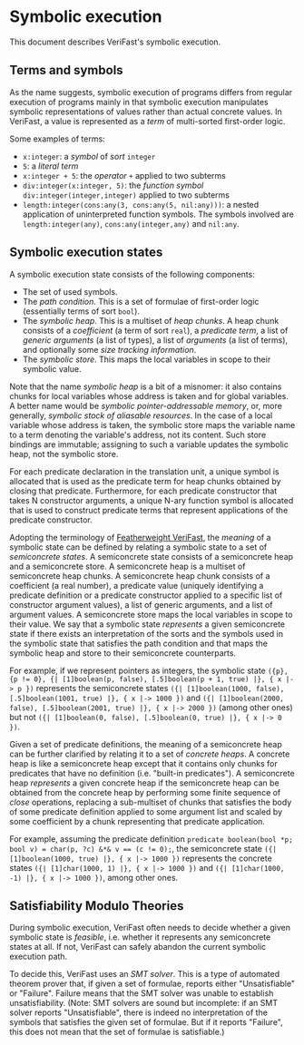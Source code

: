 # Symbolic execution

This document describes VeriFast's symbolic execution.

## Terms and symbols

As the name suggests, symbolic execution of programs differs from regular execution of programs mainly in that symbolic execution manipulates symbolic representations of values rather than actual concrete values. In VeriFast, a value is represented as a *term* of multi-sorted first-order logic.

Some examples of terms:
- `x:integer`: a *symbol* of *sort* `integer`
- `5`: a *literal term*
- `x:integer + 5`: the *operator* `+` applied to two subterms
- `div:integer(x:integer, 5)`: the *function symbol* `div:integer(integer,integer)` applied to two subterms
- `length:integer(cons:any(3, cons:any(5, nil:any)))`: a nested application of uninterpreted function symbols. The symbols involved are `length:integer(any)`, `cons:any(integer,any)` and `nil:any`.

## Symbolic execution states

A symbolic execution state consists of the following components:
- The set of used symbols.
- The *path condition*. This is a set of formulae of first-order logic (essentially terms of sort `bool`).
- The *symbolic heap*. This is a multiset of *heap chunks*. A heap chunk consists of a *coefficient* (a term of sort `real`), a *predicate term*, a list of *generic arguments* (a list of types), a list of *arguments* (a list of terms), and optionally some *size tracking information*.
- The *symbolic store*. This maps the local variables in scope to their symbolic value.

Note that the name *symbolic heap* is a bit of a misnomer: it also contains chunks for local variables whose address is taken and for global variables. A better name would be *symbolic pointer-addressable memory*, or, more generally, *symbolic stock of aliasable resources*. In the case of a local variable whose address is taken, the symbolic store maps the variable name to a term denoting the variable's address, not its content. Such store bindings are immutable; assigning to such a variable updates the symbolic heap, not the symbolic store.

For each predicate declaration in the translation unit, a unique symbol is allocated that is used as the predicate term for heap chunks obtained by closing that predicate. Furthermore, for each predicate constructor that takes N constructor arguments, a unique N-ary function symbol is allocated that is used to construct predicate terms that represent applications of the predicate constructor.

Adopting the terminology of [Featherweight VeriFast](https://arxiv.org/pdf/1507.07697.pdf), the *meaning* of a symbolic state can be defined by relating a symbolic state to a set of *semiconcrete states*. A semiconcrete state consists of a semiconcrete heap and a semiconcrete store. A semiconcrete heap is a multiset of semiconcrete heap chunks. A semiconcrete heap chunk consists of a coefficient (a real number), a predicate value (uniquely identifying a predicate definition or a predicate constructor applied to a specific list of constructor argument values), a list of generic arguments, and a list of argument values. A semiconcrete store maps the local variables in scope to their value. We say that a symbolic state *represents* a given semiconcrete state if there exists an interpretation of the sorts and the symbols used in the symbolic state that satisfies the path condition and that maps the symbolic heap and store to their semiconcrete counterparts.

For example, if we represent pointers as integers, the symbolic state `({p}, {p != 0}, {| [1]boolean(p, false), [.5]boolean(p + 1, true) |}, { x |-> p })` represents the semiconcrete states `({| [1]boolean(1000, false), [.5]boolean(1001, true) |}, { x |-> 1000 })` and `({| [1]boolean(2000, false), [.5]boolean(2001, true) |}, { x |-> 2000 })` (among other ones) but not `({| [1]boolean(0, false), [.5]boolean(0, true) |}, { x |-> 0 })`.

Given a set of predicate definitions, the meaning of a semiconcrete heap can be further clarified by relating it to a set of *concrete heaps*. A concrete heap is like a semiconcrete heap except that it contains only chunks for predicates that have no definition (i.e. "built-in predicates"). A semiconcrete heap *represents* a given concrete heap if the semiconcrete heap can be obtained from the concrete heap by performing some finite sequence of *close* operations, replacing a sub-multiset of chunks that satisfies the body of some predicate definition applied to some argument list and scaled by some coefficient by a chunk representing that predicate application.

For example, assuming the predicate definition `predicate boolean(bool *p; bool v) = char(p, ?c) &*& v == (c != 0);`, the semiconcrete state `({| [1]boolean(1000, true) |}, { x |-> 1000 })` represents the concrete states `({| [1]char(1000, 1) |}, { x |-> 1000 })` and `({| [1]char(1000, -1) |}, { x |-> 1000 })`, among other ones.

## Satisfiability Modulo Theories

During symbolic execution, VeriFast often needs to decide whether a given symbolic state is *feasible*, i.e. whether it represents any semiconcrete states at all. If not, VeriFast can safely abandon the current symbolic execution path.

To decide this, VeriFast uses an *SMT solver*. This is a type of automated theorem prover that, if given a set of formulae, reports either "Unsatisfiable" or "Failure". Failure means that the SMT solver was unable to establish unsatisfiability. (Note: SMT solvers are sound but incomplete: if an SMT solver reports "Unsatisfiable", there is indeed no interpretation of the symbols that satisfies the given set of formulae. But if it reports "Failure", this does not mean that the set of formulae is satisfiable.)
